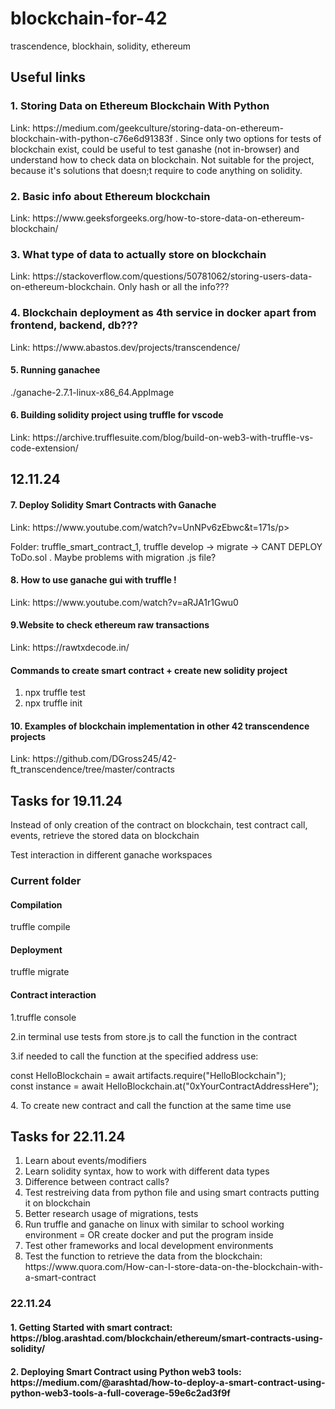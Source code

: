 # blockchain-for-42
trascendence, blockhain, solidity, ethereum
<h2>Useful links</h2>
<h3>1. Storing Data on Ethereum Blockchain With Python</h3>
<p>Link: https://medium.com/geekculture/storing-data-on-ethereum-blockchain-with-python-c76e6d91383f . Since only two options for tests of blockchain exist, could be useful to test ganashe (not in-browser) and understand how to check data on blockchain. Not suitable for the project, because it's solutions that doesn;t require to code anything on solidity.</p>
<h3>2. Basic info about Ethereum blockchain</h3>
<p>Link: https://www.geeksforgeeks.org/how-to-store-data-on-ethereum-blockchain/</p>
<h3>3. What type of data to actually store on blockchain</h4>
<p>Link: https://stackoverflow.com/questions/50781062/storing-users-data-on-ethereum-blockchain. Only hash or all the info??? </p>
<h3>4. Blockchain deployment as 4th service in docker apart from frontend, backend, db???</h3>
<p>Link: https://www.abastos.dev/projects/transcendence/</p>
<h4>5. Running ganachee</h4>
<p>./ganache-2.7.1-linux-x86_64.AppImage </p>
<h4>6. Building solidity project using truffle for vscode</h4>
<p>Link: https://archive.trufflesuite.com/blog/build-on-web3-with-truffle-vs-code-extension/</p>
<h2>12.11.24</h2>
<h4>7. Deploy Solidity Smart Contracts with Ganache</h4>
<p>Link: https://www.youtube.com/watch?v=UnNPv6zEbwc&t=171s/p>
<p>Folder: truffle_smart_contract_1, truffle develop -> migrate -> CANT DEPLOY ToDo.sol . Maybe problems with migration .js file?</p>
<h4>8. How to use ganache gui with truffle !</h4>
<p>Link: https://www.youtube.com/watch?v=aRJA1r1Gwu0</p>
<h4>9.Website to check ethereum raw transactions</h4>
<p>Link: https://rawtxdecode.in/</p>
<h4>Commands to create smart contract + create new solidity project</h4>
<ol>
  <li>npx truffle test</li>
  <li>npx truffle init</li>
</ol>
<h4>10. Examples of blockchain implementation in other 42 transcendence projects</h4>
<p>Link: https://github.com/DGross245/42-ft_transcendence/tree/master/contracts</p>
<h2>Tasks for 19.11.24</h2>
<p>Instead of only creation of the contract on blockchain, test contract call, events, retrieve the stored data on blockchain</p>
<p>Test interaction in different ganache workspaces</p>
<h3>Current folder</h3>
<h4>Compilation</h4>
<p>truffle compile</p>
<h4>Deployment</h4>
<p>truffle migrate</p>
<h4>Contract interaction</h4>
<p>1.truffle console</p>
<p>2.in terminal use tests from store.js to call the function in the contract</p>
<p>3.if needed to call the function at the specified address use:</p>
<p>const HelloBlockchain = await artifacts.require("HelloBlockchain"); <br>
const instance = await HelloBlockchain.at("0xYourContractAddressHere");
</p>
<p>4. To create new contract and call the function at the same time use <truffle test></p>
<h2>Tasks for 22.11.24</h2>
<ol>
  <li>Learn about events/modifiers</li>
  <li>Learn solidity syntax, how to work with different data types</li>
  <li>Difference between contract calls?</li>
  <li>Test restreiving data from python file and using smart contracts putting it on blockchain</li>
  <li>Better research usage of migrations, tests</li>
  <li>Run truffle and ganache on linux with similar to school working environment = OR create docker and put the program inside</li>
  <li>Test other frameworks and local development environments</li>
  <li>Test the function to retrieve the data from the blockchain: https://www.quora.com/How-can-I-store-data-on-the-blockchain-with-a-smart-contract</li>
</ol>
<h3>22.11.24</h3>
<h4>1. Getting Started with smart contract: https://blog.arashtad.com/blockchain/ethereum/smart-contracts-using-solidity/</h4>
<h4>2. Deploying Smart Contract using Python web3 tools: https://medium.com/@arashtad/how-to-deploy-a-smart-contract-using-python-web3-tools-a-full-coverage-59e6c2ad3f9f</h4>
